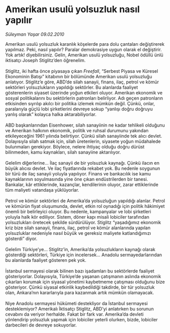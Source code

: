 # Amerikan usulü yolsuzluk nasıl yapılır

*Süleyman Yaşar 09.02.2010*

<div class="taraf_structure_2col_1zq">
<div class="margen_n">



 <p>Amerikan usulü yolsuzluk karanlık köşelerde para dolu çantaları değiştirerek yapılmaz. Peki, nasıl yapılır? Paralar demokrasiye uygun olarak el değiştirir. Yok artık! diyebilirsiniz. Gelin, Amerikan usulü yolsuzluğu, Nobel ödüllü ünlü iktisatçı Joseph Stiglitz’den öğrenelim. <br/><br/>Stiglitz, iki hafta önce piyasaya çıkan <i>Freefall</i>, “Serbest Piyasa ve Küresel Ekonominin Batışı” kitabının bir bölümünde Amerikan usulü yolsuzluğu anlatıyor. Stiglitz’e göre, ABD’de silah sanayii, finans, ilaç, petrol ve kömür sektörleri yolsuzlukların yapıldığı sektörler. Bu alanlarda faaliyet gösterenlerin siyaset üzerinde yoğun etkileri oluyor. Amerikan ekonomik ve sosyal politikalarını bu sektörlerin patronları belirliyor. Adı geçen patronların etkisinden sıyrılıp akılcı bir politika izlemek mümkün değil. Çünkü, onlar, paralarıyla güçlü lobi şirketlerini devreye sokup “yanlışı doğru doğruyu yanlış olarak” kolayca halka aktarabiliyorlar. <br/><br/>ABD başkanlarından Eisenhower, silah sanayiinin ne kadar tehlikeli olduğunu ve Amerikan halkının ekonomik, politik ve ruhsal durumunu yakından etkileyeceğini 1961 yılında belirtiyor. Çünkü silah sanayiinde tek alıcı devlet. Dolayısıyla silah satmak için, silah üretenlerin, siyasete yoğun müdahalede bulunmaları gerekiyor. Böylece, nelere ihtiyaç olduğu doğru dürüst bilinmeden, kamu kaynakları, silah sanayiine aktarılıyor. <br/><br/>Gelelim diğerlerine... İlaç sanayii de bir yolsuzluk kaynağı. Çünkü ilacın en büyük alıcısı devlet. Ve ilaç fiyatlarında rekabet yok. Bu nedenle soygunun bir türü de ilaç sanayii yoluyla yapılıyor. Finans ve bankacılık ise kamu kaynaklarının soyulmasında yine öne çıkan endüstrilerden bir tanesi. Bankalar, kâr ettiklerinde, kazançlar, kendilerinin oluyor, zarar ettiklerinde tüm maliyeti vatandaşa yüklüyorlar. <br/><br/>Petrol ve kömür sektörleri de Amerika’da yolsuzluğun yapıldığı alanlar. Petrol ve kömürün fiyat oluşumunda, devlet, etkin rol oynadığı için politik hâkimiyet önemli bir belirleyici oluyor. Bu nedenle, kampanyalar ve lobi şirketleri yoluyla halk kör ediliyor. Sistem, döner kapı misali lobiciler tarafından yolsuzlukları öretecek şekilde sürdürülüyor. Stiglitz “yaşadığımız ekonomik kriz bize silah sanayii, finans, ilaç, petrol ve kömür alanlarında yapılan yolsuzluklar nedeniyle nasıl büyük ve gereksiz maliyete katlandığımızı gösterdi” diyor. <br/><br/>Gelelim Türkiye’ye... Stiglitz’in, Amerika’da yolsuzlukların kaynağı olarak gösterdiği sektörleri, Türkiye için incelersek... Anadolu sermayedarlarından bu alanlarda faaliyet gösteren pek yok. <br/><br/>İstanbul sermayesi olarak bilinen bazı işadamları bu sektörlerde faaliyet gösteriyorlar. Dolayısıyla, Türkiye’de yaşanan çatışmanın aslında ekonomik çıkarları korumak için siyasal yönetimi kaybetmeme çatışması olduğunu bize gösteriyor. Çünkü siyasal etkinlik kaybedildiği takdirde, bir tür yolsuzluk olan, Ankara’nın kararlarıyla para kazanmak artık mümkün olamayacak. <br/><br/>Niye Anadolu sermayesi hükümeti destekliyor da İstanbul sermayesi desteklemiyor? Amerikalı İktisatçı Stiglitz, ABD’yi anlatırken bu sorunun cevabını da veriyor herhalde. Fakat bir fark var. Amerika’da devleti yönlendirip yolsuzluk yapmak için lobiciler yeterli olurken, bizde, lobiciler darbecileri de devreye sokuyorlar.</p>
<br/>
<br/>
<br/>



<br/>


<div id="taraf_not">
</div>

</div>


</div>
